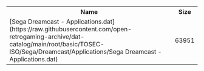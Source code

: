 <table>
<tr><th>Name</th><th>Size</th></tr>
<tr><td>
[Sega Dreamcast - Applications.dat](https://raw.githubusercontent.com/open-retrogaming-archive/dat-catalog/main/root/basic/TOSEC-ISO/Sega/Dreamcast/Applications/Sega Dreamcast - Applications.dat)
</td><td>63951</td></tr>
</table>
